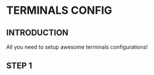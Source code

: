 # TERMINALS CONFIG
## INTRODUCTION
All you need to setup awesome terminals configurations!
## STEP 1
